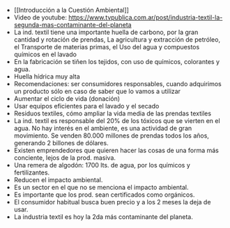 - [[Introducción a la Cuestión Ambiental]]
- Video de youtube: https://www.tvpublica.com.ar/post/industria-textil-la-segunda-mas-contaminante-del-planeta
- La ind. textil tiene una importante huella de carbono, por la gran cantidad y rotación de prendas, La agricultura y extracción de petróleo, el Transporte de materias primas, el Uso del agua y compuestos químicos en el lavado
- En la fabricación se tiñen los tejidos, con uso de químicos, colorantes y agua. 
- Huella hídrica muy alta
- Recomendaciones: ser consumidores responsables, cuando adquirimos un producto sólo en caso de saber que lo vamos a utilizar
- Aumentar el ciclo de vida (donación)
- Usar equipos eficientes para el lavado y el secado
- Residuos textiles, cómo ampliar la vida media de las prendas textiles
- La ind. textil es responsable del 20% de los tóxicos que se vierten en el agua. No hay interés en el ambiente, es una actividad de gran movimiento. Se venden 80.000 millones de prendas todos los años, generando 2 billones de dólares. 
- Existen emprendedores que quieren hacer las cosas de una forma más conciente, lejos de la prod. masiva.
- Una remera de algodón: 1700 lts. de agua, por los químicos y fertilizantes.
- Reducen el impacto ambiental.
- Es un sector en el que no se menciona el impacto ambiental.
- Es importante que los prod. sean certificados como orgánicos.
- El consumidor habitual busca buen precio y a los 2 meses la deja de usar.
- La industria textil es hoy la 2da más contaminante del planeta.
